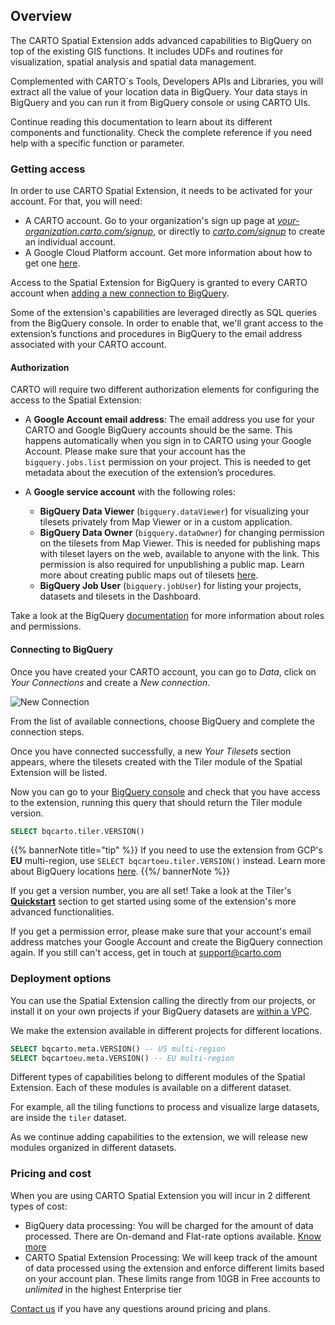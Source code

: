 ## Overview

The CARTO Spatial Extension adds advanced capabilities to BigQuery on top of the existing GIS functions. It includes UDFs and routines for visualization, spatial analysis and spatial data management. 

Complemented with CARTO´s Tools, Developers APIs and Libraries, you will extract all the value of your location data in BigQuery. Your data stays in BigQuery and you can run it from BigQuery console or using CARTO UIs. 

Continue reading this documentation to learn about its different components and functionality. Check the complete reference if you need help with a specific function or parameter.

### Getting access

In order to use CARTO Spatial Extension, it needs to be activated for your account. For that, you will need:

   * A CARTO account. Go to your organization's sign up page at [_your-organization.carto.com/signup_](), or directly to [_carto.com/signup_](https://carto.com/signup) to create an individual account.
   * A Google Cloud Platform account. Get more information about how to get one [here](https://cloud.google.com/gcp/getting-started).

Access to the Spatial Extension for BigQuery is granted to every CARTO account when [adding a new connection to BigQuery](#connecting-to-bigquery). 

Some of the extension's capabilities are leveraged directly as SQL queries from the BigQuery console. In order to enable that, we'll grant access to the extension’s functions and procedures in BigQuery to the email address associated with your CARTO account.

#### Authorization

CARTO will require two different authorization elements for configuring the access to the Spatial Extension:

* A **Google Account email address**: The email address you use for your CARTO and Google BigQuery accounts should be the same. This happens automatically when you sign in to CARTO using your Google Account.
Please make sure that your account has the `bigquery.jobs.list` permission on your project. This is needed to get metadata about the execution of the extension’s procedures.


* A **Google service account** with the following roles:
  * **BigQuery Data Viewer** (`bigquery.dataViewer`) for visualizing your tilesets privately from Map Viewer or in a custom application.
  * **BigQuery Data Owner** (`bigquery.dataOwner`) for changing permission on the tilesets from Map Viewer. This is needed for publishing maps with tileset layers on the web, available to anyone with the link. This permission is also required for unpublishing a public map. 
  Learn more about creating public maps out of tilesets [here](../tiler/map-viewer/#share).
  * **BigQuery Job User** (`bigquery.jobUser`) for listing your projects, datasets and tilesets in the Dashboard.

Take a look at the BigQuery [documentation](https://cloud.google.com/bigquery/docs/access-control#bq-permissions) for more information about roles and permissions.

#### Connecting to BigQuery

Once you have created your CARTO account, you can go to _Data_, click on _Your Connections_ and create a _New connection_. 

![New Connection](/img/bq-spatial-extension/overview-new-connection.png)

From the list of available connections, choose BigQuery and complete the connection steps.

Once you have connected successfully, a new _Your Tilesets_ section appears, where the tilesets created with the Tiler module of the Spatial Extension will be listed.

Now you can go to your [BigQuery console](https://console.cloud.google.com/bigquery) and check that you have access to the extension, running this query that should return the Tiler module version.

```sql
SELECT bqcarto.tiler.VERSION()
```

{{% bannerNote title="tip" %}}
If you need to use the extension from GCP's **EU** multi-region, use `SELECT bqcartoeu.tiler.VERSION()` instead. Learn more about BigQuery locations [here](https://cloud.google.com/bigquery/docs/locations).
{{%/ bannerNote %}}

If you get a version number, you are all set! Take a look at the Tiler's [**Quickstart**](../tiler/guides#quickstart) section to get started using some of the extension's more advanced functionalities.

If you get a permission error, please make sure that your account's email address matches your Google Account and create the BigQuery connection again. If you still can't access, get in touch at [support@carto.com](mailto:support@carto.com)


### Deployment options

You can use the Spatial Extension calling the directly from our projects, or install it on your own projects if your BigQuery datasets are [within a VPC](https://cloud.google.com/vpc-service-controls). 

We make the extension available in different projects for different locations.

```sql
SELECT bqcarto.meta.VERSION() -- US multi-region
SELECT bqcartoeu.meta.VERSION() -- EU multi-region
```


Different types of capabilities belong to different modules of the Spatial Extension. Each of these modules is available on a different dataset.

For example, all the tiling functions to process and visualize large datasets, are inside the `tiler` dataset. 

As we continue adding capabilities to the extension, we will release new modules organized in different datasets.

### Pricing and cost

When you are using CARTO Spatial Extension you will incur in 2 different types of cost:

* BigQuery data processing: You will be charged for the amount of data processed. There are On-demand and Flat-rate options available. [Know more](https://cloud.google.com/bigquery/pricing)
* CARTO Spatial Extension Processing: We will keep track of the amount of data processed using the extension and enforce different limits based on your account plan. These limits range from 10GB in Free accounts to _unlimited_ in the highest Enterprise tier

[Contact us](https://carto.com/request-live-demo/) if you have any questions around pricing and plans.
